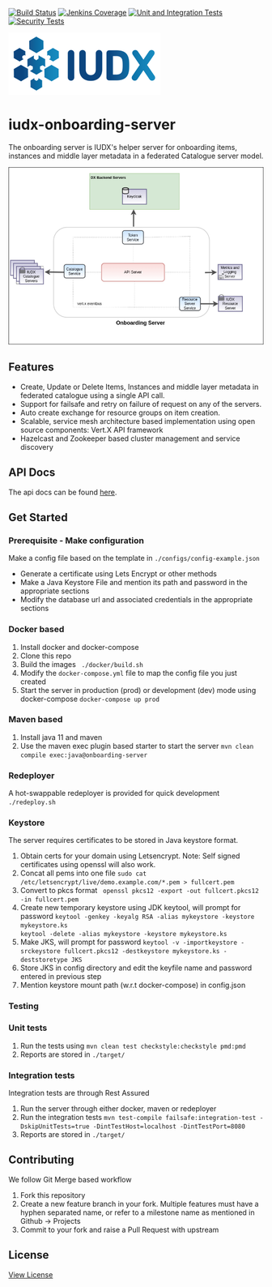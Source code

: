 
[![Build Status](https://img.shields.io/jenkins/build?jobUrl=https%3A%2F%2Fjenkins.iudx.io%2Fjob%2Fiudx%2520onboarding%2520%28master%29%2520pipeline)](https://jenkins.iudx.io/job/iudx%20onboarding%20%28master%29%20pipeline/lastBuild/)
[![Jenkins Coverage](https://img.shields.io/jenkins/coverage/jacoco?jobUrl=https%3A%2F%2Fjenkins.iudx.io%2Fjob%2Fiudx%2520onboarding%2520%28master%29%2520pipeline)](https://jenkins.iudx.io/job/iudx%20onboarding%20%28master%29%20pipeline/lastBuild/jacoco/)
[![Unit and Integration Tests](https://img.shields.io/jenkins/tests?jobUrl=https%3A%2F%2Fjenkins.iudx.io%2Fjob%2Fiudx%2520onboarding%2520%28master%29%2520pipeline&label=unit%20and%20integration%20tests)](https://jenkins.iudx.io/job/iudx%20onboarding%20%28master%29%20pipeline/lastBuild/testReport/)
[![Security Tests](https://img.shields.io/jenkins/build?jobUrl=https%3A%2F%2Fjenkins.iudx.io%2Fjob%2Fiudx%2520onboarding%2520%28master%29%2520pipeline&label=security%20tests)](https://jenkins.iudx.io/job/iudx%20onboarding%20%28master%29%20pipeline/lastBuild/zap/)

![IUDX](./docs/iudx.png)
# iudx-onboarding-server
The onboarding server is IUDX's helper server for onboarding items, instances and middle layer metadata in a federated Catalogue server model.


<p align="center">
<img src="./docs/onboarding_readme.drawio.png">
</p>

## Features
- Create, Update or Delete Items, Instances and middle layer metadata in federated catalogue using a single API call.
- Support for failsafe and retry on failure of request on any of the servers.
- Auto create exchange for resource groups on item creation.
- Scalable, service mesh architecture based implementation using open source components: Vert.X API framework
- Hazelcast and Zookeeper based cluster management and service discovery


## API Docs 
The api docs can be found [here](https://catalogue.iudx.org.in/apis).



## Get Started

### Prerequisite - Make configuration
Make a config file based on the template in `./configs/config-example.json` 
- Generate a certificate using Lets Encrypt or other methods
- Make a Java Keystore File and mention its path and password in the appropriate sections
- Modify the database url and associated credentials in the appropriate sections

### Docker based
1. Install docker and docker-compose
2. Clone this repo
3. Build the images 
   ` ./docker/build.sh`
4. Modify the `docker-compose.yml` file to map the config file you just created
5. Start the server in production (prod) or development (dev) mode using docker-compose 
   ` docker-compose up prod `


### Maven based
1. Install java 11 and maven
2. Use the maven exec plugin based starter to start the server 
   `mvn clean compile exec:java@onboarding-server`

### Redeployer
A hot-swappable redeployer is provided for quick development 
`./redeploy.sh`


### Keystore
The server requires certificates to be stored in Java keystore format.
1. Obtain certs for your domain using Letsencrypt. Note: Self signed certificates using openssl will also work.
2. Concat all pems into one file 
`sudo cat /etc/letsencrypt/live/demo.example.com/*.pem > fullcert.pem`
3. Convert to pkcs format 
` openssl pkcs12 -export -out fullcert.pkcs12 -in fullcert.pem`
4. Create new temporary keystore using JDK keytool, will prompt for password 
`keytool -genkey -keyalg RSA -alias mykeystore -keystore mykeystore.ks`  
`keytool -delete -alias mykeystore -keystore mykeystore.ks` 
5. Make JKS, will prompt for password 
`keytool -v -importkeystore -srckeystore fullcert.pkcs12 -destkeystore mykeystore.ks -deststoretype JKS`
6. Store JKS in config directory and edit the keyfile name and password entered in previous step
7. Mention keystore mount path (w.r.t docker-compose) in config.json



### Testing

### Unit tests
1. Run the tests using `mvn clean test checkstyle:checkstyle pmd:pmd`  
2. Reports are stored in `./target/`


### Integration tests
Integration tests are through Rest Assured 
1. Run the server through either docker, maven or redeployer
2. Run the integration tests `mvn test-compile failsafe:integration-test -DskipUnitTests=true -DintTestHost=localhost -DintTestPort=8080`
3. Reports are stored in `./target/`



## Contributing
We follow Git Merge based workflow 
1. Fork this repository
2. Create a new feature branch in your fork. Multiple features must have a hyphen separated name, or refer to a milestone name as mentioned in Github -> Projects  
4. Commit to your fork and raise a Pull Request with upstream


## License
[View License](./LICENSE)

